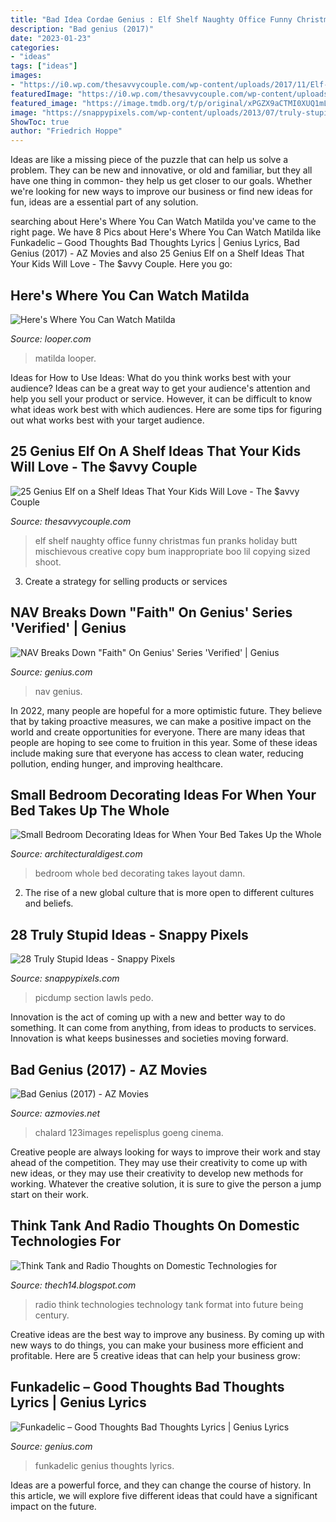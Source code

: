 ```yaml
---
title: "Bad Idea Cordae Genius : Elf Shelf Naughty Office Funny Christmas Fun Pranks Holiday Butt Mischievous Creative Copy Bum Inappropriate Boo Lil Copying Sized Shoot"
description: "Bad genius (2017)"
date: "2023-01-23"
categories:
- "ideas"
tags: ["ideas"]
images:
- "https://i0.wp.com/thesavvycouple.com/wp-content/uploads/2017/11/Elf-on-a-shelf-ideas-4.jpg?resize=853%2C1280&amp;ssl=1"
featuredImage: "https://i0.wp.com/thesavvycouple.com/wp-content/uploads/2017/11/Elf-on-a-shelf-ideas-4.jpg?resize=853%2C1280&amp;ssl=1"
featured_image: "https://image.tmdb.org/t/p/original/xPGZX9aCTMI0XUQ1mLTRmZRwU6J.jpg"
image: "https://snappypixels.com/wp-content/uploads/2013/07/truly-stupid-ideas-17.jpg"
ShowToc: true
author: "Friedrich Hoppe"
---
```



Ideas are like a missing piece of the puzzle that can help us solve a problem. They can be new and innovative, or old and familiar, but they all have one thing in common- they help us get closer to our goals. Whether we're looking for new ways to improve our business or find new ideas for fun, ideas are a essential part of any solution.

	

		
searching about Here&#039;s Where You Can Watch Matilda you've came to the right page. We have 8 Pics about Here&#039;s Where You Can Watch Matilda like Funkadelic – Good Thoughts Bad Thoughts Lyrics | Genius Lyrics, Bad Genius (2017) - AZ Movies and also 25 Genius Elf on a Shelf Ideas That Your Kids Will Love - The $avvy Couple. Here you go:
		
    
## Here&#039;s Where You Can Watch Matilda

<img loading=lazy src="https://www.looper.com/img/gallery/heres-where-you-can-watch-matilda/l-intro-1623194113.jpg" onerror="this.onerror=null;this.src='https://tse2.mm.bing.net/th?id=OIP.cY08odncYNz9Y2KGz-pMMgHaEK&amp;pid=15.1';" alt="Here&#039;s Where You Can Watch Matilda">

_Source: looper.com_

>matilda looper. 

	

Ideas for How to Use Ideas: What do you think works best with your audience?
Ideas can be a great way to get your audience's attention and help you sell your product or service. However, it can be difficult to know what ideas work best with which audiences. Here are some tips for figuring out what works best with your target audience.

    
## 25 Genius Elf On A Shelf Ideas That Your Kids Will Love - The $avvy Couple

<img loading=lazy src="https://i0.wp.com/thesavvycouple.com/wp-content/uploads/2017/11/Elf-on-a-shelf-ideas-4.jpg?resize=853%2C1280&amp;ssl=1" onerror="this.onerror=null;this.src='https://tse2.mm.bing.net/th?id=OIP.iS8PfMj8xXVG5T3preSF5AHaLH&amp;pid=15.1';" alt="25 Genius Elf on a Shelf Ideas That Your Kids Will Love - The $avvy Couple">

_Source: thesavvycouple.com_

>elf shelf naughty office funny christmas fun pranks holiday butt mischievous creative copy bum inappropriate boo lil copying sized shoot. 

	

3. Create a strategy for selling products or services 

    
## NAV Breaks Down &quot;Faith&quot; On Genius&#039; Series &#039;Verified&#039; | Genius

<img loading=lazy src="https://images.genius.com/97f56294957cb16a3fecd84b8ed95327.1920x1080x1.jpg" onerror="this.onerror=null;this.src='https://tse4.mm.bing.net/th?id=OIP.nNLEMF-a7tl0thpC3VZU4QHaEK&amp;pid=15.1';" alt="NAV Breaks Down &quot;Faith&quot; On Genius&#039; Series &#039;Verified&#039; | Genius">

_Source: genius.com_

>nav genius. 

	

In 2022, many people are hopeful for a more optimistic future. They believe that by taking proactive measures, we can make a positive impact on the world and create opportunities for everyone. There are many ideas that people are hoping to see come to fruition in this year. Some of these ideas include making sure that everyone has access to clean water, reducing pollution, ending hunger, and improving healthcare.

    
## Small Bedroom Decorating Ideas For When Your Bed Takes Up The Whole

<img loading=lazy src="https://media.architecturaldigest.com/photos/59c96670a82c564e88797225/16:9/w_1280,c_limit/small-bedroom-layout-ideas-01.jpg" onerror="this.onerror=null;this.src='https://tse4.mm.bing.net/th?id=OIP.dsHoswBGcLll0y-UI_-7IwHaEK&amp;pid=15.1';" alt="Small Bedroom Decorating Ideas for When Your Bed Takes Up the Whole">

_Source: architecturaldigest.com_

>bedroom whole bed decorating takes layout damn. 

	

2. The rise of a new global culture that is more open to different cultures and beliefs. 

    
## 28 Truly Stupid Ideas - Snappy Pixels

<img loading=lazy src="https://snappypixels.com/wp-content/uploads/2013/07/truly-stupid-ideas-17.jpg" onerror="this.onerror=null;this.src='https://tse1.mm.bing.net/th?id=OIP.TERv5Ud3Go3wObOCvElyFQHaFi&amp;pid=15.1';" alt="28 Truly Stupid Ideas - Snappy Pixels">

_Source: snappypixels.com_

>picdump section lawls pedo. 

	

Innovation is the act of coming up with a new and better way to do something. It can come from anything, from ideas to products to services. Innovation is what keeps businesses and societies moving forward.

    
## Bad Genius (2017) - AZ Movies

<img loading=lazy src="https://image.tmdb.org/t/p/original/xPGZX9aCTMI0XUQ1mLTRmZRwU6J.jpg" onerror="this.onerror=null;this.src='https://tse2.mm.bing.net/th?id=OIP.w_vS02kMu3HXYKoW9o8rAQHaEK&amp;pid=15.1';" alt="Bad Genius (2017) - AZ Movies">

_Source: azmovies.net_

>chalard 123images repelisplus goeng cinema. 

	

Creative people are always looking for ways to improve their work and stay ahead of the competition. They may use their creativity to come up with new ideas, or they may use their creativity to develop new methods for working. Whatever the creative solution, it is sure to give the person a jump start on their work.

    
## Think Tank And Radio Thoughts On Domestic Technologies For

<img loading=lazy src="http://4.bp.blogspot.com/-qcxLXNT3oQw/UMRsbT30FhI/AAAAAAAAAGI/GbbskLG5Yeo/s1600/473831511tecnology.jpg" onerror="this.onerror=null;this.src='https://tse1.mm.bing.net/th?id=OIP.6Or9hJtTzQId568OSKP40gHaCL&amp;pid=15.1';" alt="Think Tank and Radio Thoughts on Domestic Technologies for">

_Source: thech14.blogspot.com_

>radio think technologies technology tank format into future being century. 

	

Creative ideas are the best way to improve any business. By coming up with new ways to do things, you can make your business more efficient and profitable. Here are 5 creative ideas that can help your business grow: 

    
## Funkadelic – Good Thoughts Bad Thoughts Lyrics | Genius Lyrics

<img loading=lazy src="http://images.genius.com/27e1e5d26846dee4d4b3e3ef24848152.1000x1000x1.jpg" onerror="this.onerror=null;this.src='https://tse1.mm.bing.net/th?id=OIP.ItkrQvr72_UlNqVGx9xLYQHaHa&amp;pid=15.1';" alt="Funkadelic – Good Thoughts Bad Thoughts Lyrics | Genius Lyrics">

_Source: genius.com_

>funkadelic genius thoughts lyrics. 

	

Ideas are a powerful force, and they can change the course of history. In this article, we will explore five different ideas that could have a significant impact on the future.

